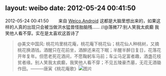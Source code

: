 layout: weibo
date: 2012-05-24 00:41:50
---
2012-05-24 00:41:50  &nbsp;&nbsp;&nbsp;&nbsp;&nbsp;&nbsp; 来自 <a href="http://app.weibo.com/t/feed/l4RWD" rel="nofollow">Weico.Android</a>
这都是大脑里想出来的，如果这样的人真的出现只会被当做洪水猛兽怪胎脑残…… //@落微77:别人笑我太疯癫 我笑他人看不穿。实在是太喜欢这首诗了
>  @美文中国风: 桃花坞里桃花庵，桃花庵下桃花仙；桃花仙人种桃树，又摘桃花换酒钱。酒醒只在花前坐，酒醉还来花下眠；半醒半醉日复日，花落花开年复年。但愿老死花酒间，不愿鞠躬车马前；车尘马足富者趣，酒盏花枝贫者缘。别人笑我太疯癫，我笑他人看不穿；不见五陵豪杰墓，无花无酒锄作田。———唐寅《桃花庵歌》 ​​​
>  ![图片](https://ww1.sinaimg.cn/large/95e477abjw1dr88yy4eszj.jpg)
